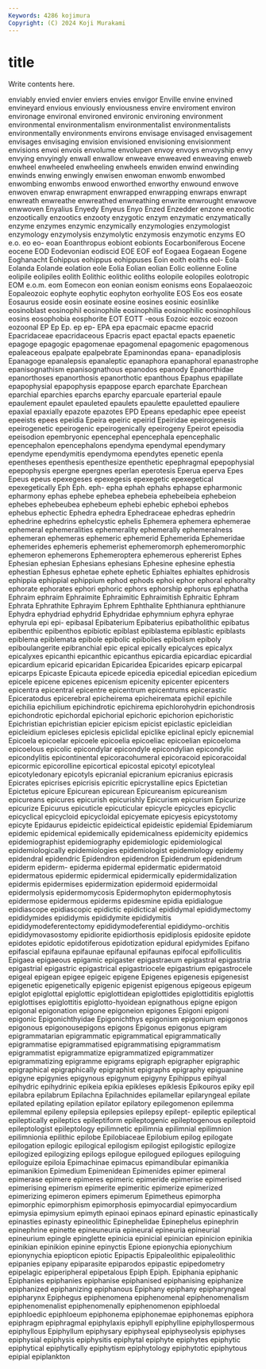```yaml
---
Keywords: 4286 kojimura
Copyright: (C) 2024 Koji Murakami
---
```


# title

Write contents here.



 enviably envied
envier enviers envies envigor Enville envine envined envineyard envious enviously
enviousness envire enviroment environ environage environal environed environic environing environment
environmental environmentalism environmentalist environmentalists environmentally environments environs envisage envisaged envisagement
envisages envisaging envision envisioned envisioning envisionment envisions envoi envois envolume
envolupen envoy envoys envoyship envy envying envyingly enwall enwallow enweave
enweaved enweaving enweb enwheel enwheeled enwheeling enwheels enwiden enwind enwinding
enwinds enwing enwingly enwisen enwoman enwomb enwombed enwombing enwombs enwood
enworthed enworthy enwound enwove enwoven enwrap enwrapment enwrapped enwrapping enwraps
enwrapt enwreath enwreathe enwreathed enwreathing enwrite enwrought enwwove enwwoven Enyalius
Enyedy Enyeus Enyo Enzed Enzedder enzone enzootic enzootically enzootics enzooty
enzygotic enzym enzymatic enzymatically enzyme enzymes enzymic enzymically enzymologies enzymologist
enzymology enzymolysis enzymolytic enzymosis enzymotic enzyms EO e.o. eo eo-
eoan Eoanthropus eobiont eobionts Eocarboniferous Eocene eocene EOD Eodevonian eodiscid
EOE EOF eof Eogaea Eogaean Eogene Eoghanacht Eohippus eohippus eohippuses
Eoin eoith eoiths eol- Eola Eolanda Eolande eolation eole Eolia
Eolian eolian Eolic eolienne Eoline eolipile eolipiles eolith Eolithic eolithic
eoliths eolopile eolopiles eolotropic EOM e.o.m. eom Eomecon eon eonian
eonism eonisms eons Eopalaeozoic Eopaleozoic eophyte eophytic eophyton eorhyolite EOS
Eos eos eosate Eosaurus eoside eosin eosinate eosine eosines eosinic
eosinlike eosinoblast eosinophil eosinophile eosinophilia eosinophilic eosinophilous eosins eosophobia eosphorite
EOT EOTT -eous Eozoic eozoic eozoon eozoonal EP Ep Ep.
ep ep- EPA epa epacmaic epacme epacrid Epacridaceae epacridaceous Epacris
epact epactal epacts epaenetic epagoge epagogic epagomenae epagomenal epagomenic epagomenous
epaleaceous epalpate epalpebrate Epaminondas epana- epanadiplosis Epanagoge epanalepsis epanaleptic epanaphora
epanaphoral epanastrophe epanisognathism epanisognathous epanodos epanody Epanorthidae epanorthoses epanorthosis epanorthotic
epanthous Epaphus epapillate epapophysial epapophysis epappose eparch eparchate Eparchean eparchial
eparchies eparchs eparchy eparcuale eparterial epaule epaulement epaulet epauleted epaulets
epaulette epauletted epauliere epaxial epaxially epazote epazotes EPD Epeans epedaphic
epee epeeist epeeists epees epeidia Epeira epeiric epeirid Epeiridae epeirogenesis
epeirogenetic epeirogenic epeirogenically epeirogeny Epeirot epeisodia epeisodion epembryonic epencephal epencephala
epencephalic epencephalon epencephalons ependyma ependymal ependymary ependyme ependymitis ependymoma ependytes
epenetic epenla epentheses epenthesis epenthesize epenthetic epephragmal epepophysial epepophysis epergne
epergnes eperlan eperotesis Eperua eperva Epes Epeus epeus epexegeses epexegesis
epexegetic epexegetical epexegetically Eph Eph. eph- epha ephah ephahs ephapse
epharmonic epharmony ephas ephebe ephebea ephebeia ephebeibeia ephebeion ephebes ephebeubea
ephebeum ephebi ephebic epheboi ephebos ephebus ephectic Ephedra ephedra Ephedraceae
ephedras ephedrin ephedrine ephedrins ephelcystic ephelis Ephemera ephemera ephemerae ephemeral
ephemeralities ephemerality ephemerally ephemeralness ephemeran ephemeras ephemeric ephemerid Ephemerida Ephemeridae
ephemerides ephemeris ephemerist ephemeromorph ephemeromorphic ephemeron ephemerons Ephemeroptera ephemerous ephererist
Ephes Ephesian ephesian Ephesians ephesians Ephesine ephesine ephestia ephestian Ephesus
ephetae ephete ephetic Ephialtes ephialtes ephidrosis ephippia ephippial ephippium ephod
ephods ephoi ephor ephoral ephoralty ephorate ephorates ephori ephoric ephors
ephorship ephorus ephphatha Ephraim ephraim Ephraimite Ephraimitic Ephraimitish Ephraitic Ephram
Ephrata Ephrathite Ephrayim Ephrem Ephthalite Ephthianura ephthianure Ephydra ephydriad ephydrid
Ephydridae ephymnium ephyra ephyrae ephyrula epi epi- epibasal Epibaterium Epibaterius
epibatholithic epibatus epibenthic epibenthos epibiotic epiblast epiblastema epiblastic epiblasts epiblema
epiblemata epibole epibolic epibolies epibolism epiboly epiboulangerite epibranchial epic epical
epically epicalyces epicalyx epicalyxes epicanthi epicanthic epicanthus epicardia epicardiac epicardial
epicardium epicarid epicaridan Epicaridea Epicarides epicarp epicarpal epicarps Epicaste Epicauta
epicede epicedia epicedial epicedian epicedium epicele epicene epicenes epicenism epicenity
epicenter epicenters epicentra epicentral epicentre epicentrum epicentrums epicerastic Epiceratodus epicerebral
epicheirema epicheiremata epichil epichile epichilia epichilium epichindrotic epichirema epichlorohydrin epichondrosis
epichondrotic epichordal epichorial epichoric epichorion epichoristic Epichristian epichristian epicier epicism
epicist epiclastic epicleidian epicleidium epicleses epiclesis epiclidal epiclike epiclinal epicly
epicnemial Epicoela epicoelar epicoele epicoelia epicoeliac epicoelian epicoeloma epicoelous epicolic
epicondylar epicondyle epicondylian epicondylic epicondylitis epicontinental epicoracohumeral epicoracoid epicoracoidal epicormic
epicorolline epicortical epicostal epicotyl epicotyleal epicotyledonary epicotyls epicranial epicranium epicranius
epicrasis Epicrates epicrises epicrisis epicritic epicrystalline epics Epictetian Epictetus epicure
Epicurean epicurean Epicureanism epicureanism epicureans epicures epicurish epicurishly Epicurism epicurism
Epicurize epicurize Epicurus epicuticle epicuticular epicycle epicycles epicyclic epicyclical epicycloid
epicycloidal epicyemate epicyesis epicystotomy epicyte Epidaurus epideictic epideictical epideistic epidemial
Epidemiarum epidemic epidemical epidemically epidemicalness epidemicity epidemics epidemiographist epidemiography epidemiologic
epidemiological epidemiologically epidemiologies epidemiologist epidemiology epidemy epidendral epidendric Epidendron epidendron
Epidendrum epidendrum epiderm epiderm- epiderma epidermal epidermatic epidermatoid epidermatous epidermic
epidermical epidermically epidermidalization epidermis epidermises epidermization epidermoid epidermoidal epidermolysis epidermomycosis
Epidermophyton epidermophytosis epidermose epidermous epiderms epidesmine epidia epidialogue epidiascope epidiascopic
epidictic epidictical epididymal epididymectomy epididymides epididymis epididymite epididymitis epididymodeferentectomy epididymodeferential
epididymo-orchitis epididymovasostomy epidiorite epidiorthosis epidiplosis epidosite epidote epidotes epidotic epidotiferous
epidotization epidural epidymides Epifano epifascial epifauna epifaunae epifaunal epifaunas epifocal
epifolliculitis Epigaea epigaeous epigamic epigaster epigastraeum epigastral epigastria epigastrial epigastric
epigastrical epigastriocele epigastrium epigastrocele epigeal epigean epigee epigeic epigene Epigenes
epigenesis epigenesist epigenetic epigenetically epigenic epigenist epigenous epigeous epigeum epiglot
epiglottal epiglottic epiglottidean epiglottides epiglottiditis epiglottis epiglottises epiglottitis epiglotto-hyoidean epignathous
epigne epigon epigonal epigonation epigone epigoneion epigones Epigoni epigoni epigonic
Epigonichthyidae Epigonichthys epigonism epigonium epigonos epigonous epigonousepigons epigons Epigonus epigonus
epigram epigrammatarian epigrammatic epigrammatical epigrammatically epigrammatise epigrammatised epigrammatising epigrammatism epigrammatist
epigrammatize epigrammatized epigrammatizer epigrammatizing epigramme epigrams epigraph epigrapher epigraphic epigraphical
epigraphically epigraphist epigraphs epigraphy epiguanine epigyne epigynies epigynous epigynum epigyny
Epihippus epihyal epihydric epihydrinic epikeia epikia epikleses epiklesis Epikouros epiky
epil epilabra epilabrum Epilachna Epilachnides epilamellar epilaryngeal epilate epilated epilating
epilation epilator epilatory epilegomenon epilemma epilemmal epileny epilepsia epilepsies epilepsy
epilept- epileptic epileptical epileptically epileptics epileptiform epileptogenic epileptogenous epileptoid epileptologist
epileptology epilimnetic epilimnia epilimnial epilimnion epilimnionia epilithic epilobe Epilobiaceae Epilobium
epilog epilogate epilogation epilogic epilogical epilogism epilogist epilogistic epilogize epilogized
epilogizing epilogs epilogue epilogued epilogues epiloguing epiloguize epiloia Epimachinae epimacus
epimandibular epimanikia epimanikion Epimedium Epimenidean Epimenides epimer epimeral epimerase epimere
epimeres epimeric epimeride epimerise epimerised epimerising epimerism epimerite epimeritic epimerize
epimerized epimerizing epimeron epimers epimerum Epimetheus epimorpha epimorphic epimorphism epimorphosis
epimyocardial epimyocardium epimysia epimysium epimyth epinaoi epinaos epinard epinastic epinastically
epinasties epinasty epineolithic Epinephelidae Epinephelus epinephrin epinephrine epinette epineuneuria epineural
epineuria epineurial epineurium epingle epinglette epinicia epinicial epinician epinicion epinikia
epinikian epinikion epinine epinyctis Epione epionychia epionychium epionynychia epiopticon epiotic
Epipactis Epipaleolithic epipaleolithic epipanies epipany epiparasite epiparodos epipastic epipedometry epipelagic
epiperipheral epipetalous Epiph Epiph. Epiphania epiphanic Epiphanies epiphanies epiphanise epiphanised
epiphanising epiphanize epiphanized epiphanizing epiphanous Epiphany epiphany epipharyngeal epipharynx Epiphegus
epiphenomena epiphenomenal epiphenomenalism epiphenomenalist epiphenomenally epiphenomenon epiphloedal epiphloedic epiphloeum epiphonema
epiphonemae epiphonemas epiphora epiphragm epiphragmal epiphylaxis epiphyll epiphylline epiphyllospermous epiphyllous
Epiphyllum epiphysary epiphyseal epiphyseolysis epiphyses epiphysial epiphysis epiphysitis epiphytal epiphyte
epiphytes epiphytic epiphytical epiphytically epiphytism epiphytology epiphytotic epiphytous epipial epiplankton
